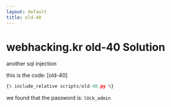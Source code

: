 ```yaml
---
layout: default
title: old-40
---
```


# webhacking.kr old-40 Solution

another sql injection

this is the code: [old-40]
```scripts/old-40.py
{% include_relative scripts/old-40.py %}
```


we found that the password is: `lUck_admin`

